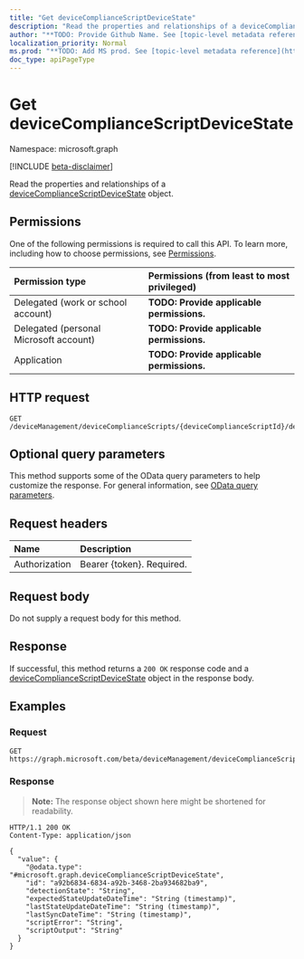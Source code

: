 ```yaml
---
title: "Get deviceComplianceScriptDeviceState"
description: "Read the properties and relationships of a deviceComplianceScriptDeviceState object."
author: "**TODO: Provide Github Name. See [topic-level metadata reference](https://msgo.azurewebsites.net/add/document/guidelines/metadata.html#topic-level-metadata)**"
localization_priority: Normal
ms.prod: "**TODO: Add MS prod. See [topic-level metadata reference](https://msgo.azurewebsites.net/add/document/guidelines/metadata.html#topic-level-metadata)**"
doc_type: apiPageType
---
```


# Get deviceComplianceScriptDeviceState
Namespace: microsoft.graph

[!INCLUDE [beta-disclaimer](../../includes/beta-disclaimer.md)]

Read the properties and relationships of a [deviceComplianceScriptDeviceState](../resources/devicecompliancescriptdevicestate.md) object.

## Permissions
One of the following permissions is required to call this API. To learn more, including how to choose permissions, see [Permissions](/graph/permissions-reference).

|Permission type|Permissions (from least to most privileged)|
|:---|:---|
|Delegated (work or school account)|**TODO: Provide applicable permissions.**|
|Delegated (personal Microsoft account)|**TODO: Provide applicable permissions.**|
|Application|**TODO: Provide applicable permissions.**|

## HTTP request

<!-- {
  "blockType": "ignored"
}
-->
``` http
GET /deviceManagement/deviceComplianceScripts/{deviceComplianceScriptId}/deviceRunStates/{deviceComplianceScriptDeviceStateId}
```

## Optional query parameters
This method supports some of the OData query parameters to help customize the response. For general information, see [OData query parameters](/graph/query-parameters).

## Request headers
|Name|Description|
|:---|:---|
|Authorization|Bearer {token}. Required.|

## Request body
Do not supply a request body for this method.

## Response

If successful, this method returns a `200 OK` response code and a [deviceComplianceScriptDeviceState](../resources/devicecompliancescriptdevicestate.md) object in the response body.

## Examples

### Request
<!-- {
  "blockType": "request",
  "name": "get_devicecompliancescriptdevicestate"
}
-->
``` http
GET https://graph.microsoft.com/beta/deviceManagement/deviceComplianceScripts/{deviceComplianceScriptId}/deviceRunStates/{deviceComplianceScriptDeviceStateId}
```


### Response
>**Note:** The response object shown here might be shortened for readability.
<!-- {
  "blockType": "response",
  "truncated": true,
  "@odata.type": "microsoft.graph.deviceComplianceScriptDeviceState"
}
-->
``` http
HTTP/1.1 200 OK
Content-Type: application/json

{
  "value": {
    "@odata.type": "#microsoft.graph.deviceComplianceScriptDeviceState",
    "id": "a92b6834-6834-a92b-3468-2ba934682ba9",
    "detectionState": "String",
    "expectedStateUpdateDateTime": "String (timestamp)",
    "lastStateUpdateDateTime": "String (timestamp)",
    "lastSyncDateTime": "String (timestamp)",
    "scriptError": "String",
    "scriptOutput": "String"
  }
}
```

